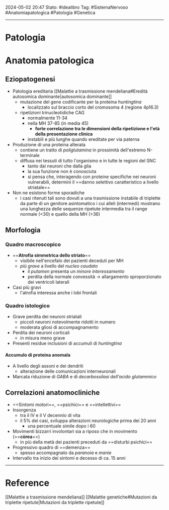 2024-05-02 20:47
Stato: #idealibro 
Tag: #SistemaNervoso #Anatomiapatologica #Patologia #Genetica 

---
# Patologia

# Anatomia patologica
## Eziopatogenesi
- Patologia ereditaria [[Malattie a trasmissione mendeliana#Eredità autosomica dominante|autosomica dominante]]
	- mutazione del gene codificante per la proteina *huntingtina*
		- localizzato sul braccio corto del cromosoma 4 (regione 4p16.3)
	- ripetizioni trinucleotidiche CAG
		- normalmente 11-34
		- nella MH 37-85 (in media 45)
			- **forte correlazione tra le dimensioni della ripetizione e l'età della presentazione clinica**
		- instabili e più lunghe quando ereditate per via paterna
- Produzione di una proteina alterata
	- contiene un tratto di *poliglutamina* in prossimità dell'estremo N-terminale
	- diffusa nei tessuti di tutto l'organismo e in tutte le regioni del SNC
		- tanto dai neuroni che dalla glia
		- la sua funzione non è conosciuta
		- si pensa che, interagendo con proteine specifiche nei neuroni vulnerabili, determini il ==danno selettivo caratteristico a livello striatale==
- Non ne esistono forme sporadiche
	- i casi ritenuti tali sono dovuti a una trasmissione instabile di triplette da parte di un genitore asintomatico i cui alleli (intermedi) mostrano una lunghezza delle sequenze ripetute intermedia tra il range normale (<30) e quello della MH (>36)
## Morfologia
### Quadro macroscopico
- ==**Atrofia simmetrica dello striato**==
	- visibile nell'encefalo dei pazienti deceduti per MH
	- *più grave* a livello del *nucleo caudato*
		- il *putamen* presenta un *minore interessamento*
		- perdita della normale convessità → allargamento sproporzionato dei ventricoli laterali
- Casi più gravi
	- l'atrofia interessa anche i lobi frontali
### Quadro istologico
- Grave perdita dei neuroni striatali
	- piccoli neuroni notevolmente ridotti in numero
	- moderata gliosi di accompagnamento
- Perdita dei neuroni corticali
	- in misura meno grave
- Presenti residue inclusioni di accumuli di *huntingtina*
#### Accumulo di proteina anomala
- A livello degli assoni e dei dendriti
	- alterazione delle comunicazioni interneuronali
- Marcata riduzione di *GABA* e di *decarbossilasi dell'acido glutammico*
## Correlazioni anatomocliniche
- ==Sintomi motori==, ==psichici== e ==intellettivi==
- Insorgenza
	- tra il IV e il V decennio di vita
	- il 5% dei casi, sviluppa alterazioni neurologiche prima dei 20 anni
		- una percentuale simile dopo i 60
- Movimenti bizzarri involontari sia a riposo che in movimento (==**còrea**==)
	- in più della metà dei pazienti preceduti da ==disturbi psichici==
- Progressivo quadro di ==demenza==
	- spesso accompagnato da *paranoia* e *manie*
- Intervallo tra inizio dei sintomi e decesso di ca. 15 anni







---
# Reference
[[Malattie a trasmissione mendeliana]]
[[Malattie genetiche#Mutazioni da triplette ripetute|Mutazioni da triplette ripetute]]